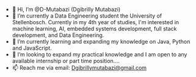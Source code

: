 - 👋 Hi, I’m @D-Mutabazi (Dgibrilly Mutabazi)
- 👀 I’m currently a Data Engineering student the University of Stellenbosch. Currently in my 4th year of studies,
   I'm interested in machine learning, AI, embedded systems development, full stack development, and Data Engineering.
- 🌱 I’m currently learning and expanding my knowledge on Java, Python and JavaScript.
- 💞️ I’m looking to expand my practical knowledge and I am open to any available internship or part time position....
- 📫 Reach me via email: Dgibrillymutabazi@gmail.com

<!---
D-Mutabazi/D-Mutabazi is a ✨ special ✨ repository because its `README.md` (this file) appears on your GitHub profile.
You can click the Preview link to take a look at your changes.
--->
